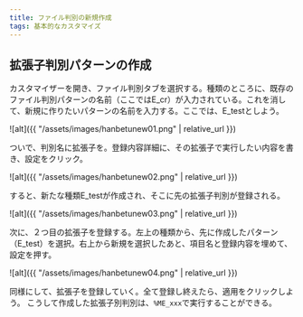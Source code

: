 ```yaml
---
title: ファイル判別の新規作成
tags: 基本的なカスタマイズ
---
```


## 拡張子判別パターンの作成

カスタマイザーを開き、ファイル判別タブを選択する。種類のところに、既存のファイル判別パターンの名前（ここではE_cr）が入力されている。これを消して、新規に作りたいパターンの名前を入力する。ここでは、E_testとしよう。

![alt]({{ "/assets/images/hanbetunew01.png" | relative_url }})

ついで、判別名に拡張子を。登録内容詳細に、その拡張子で実行したい内容を書き、設定をクリック。

![alt]({{ "/assets/images/hanbetunew02.png" | relative_url }})

すると、新たな種類E_testが作成され、そこに先の拡張子判別が登録される。

![alt]({{ "/assets/images/hanbetunew03.png" | relative_url }})

次に、２つ目の拡張子を登録する。左上の種類から、先に作成したパターン（E_test）を選択。右上から新規を選択したあと、項目名と登録内容を埋めて、設定を押す。

![alt]({{ "/assets/images/hanbetunew04.png" | relative_url }})

同様にして、拡張子を登録していく。全て登録し終えたら、適用をクリックしよう。
こうして作成した拡張子別判別は、`%ME_xxx`で実行することができる。